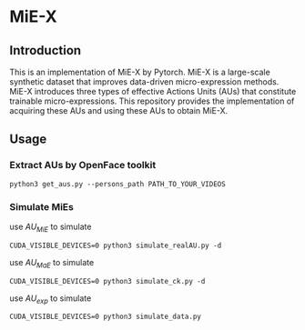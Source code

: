 # MiE-X

## Introduction

This is an implementation of MiE-X by Pytorch. MiE-X is a large-scale synthetic dataset that improves data-driven micro-expression methods. MiE-X introduces three types of effective Actions Units (AUs) that constitute trainable micro-expressions. This repository provides the implementation of acquiring these AUs and using these AUs to obtain MiE-X.


## Usage

### Extract AUs by OpenFace toolkit
```shell script
python3 get_aus.py --persons_path PATH_TO_YOUR_VIDEOS
```
### Simulate MiEs 

use $AU_{MiE}$ to simulate
```shell script
CUDA_VISIBLE_DEVICES=0 python3 simulate_realAU.py -d 
```
use $AU_{MaE}$ to simulate
```shell script
CUDA_VISIBLE_DEVICES=0 python3 simulate_ck.py -d 
```
use $AU_{exp}$ to simulate
```shell script
CUDA_VISIBLE_DEVICES=0 python3 simulate_data.py 
```
